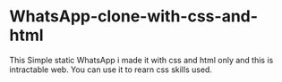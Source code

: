 # WhatsApp-clone-with-css-and-html
This Simple static WhatsApp i made it with css and html only and this is intractable web.
You can use it to rearn css skills used.
